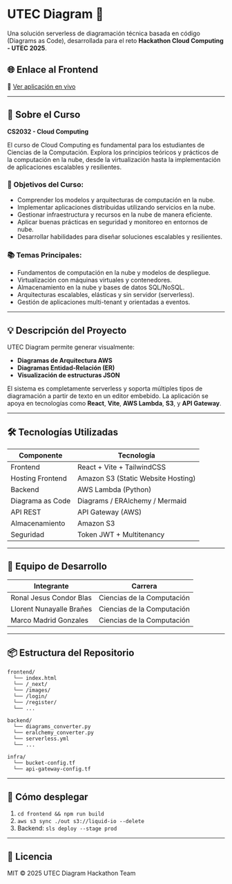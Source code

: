 # UTEC Diagram 🧩

Una solución serverless de diagramación técnica basada en código (Diagrams as Code), desarrollada para el reto **Hackathon Cloud Computing - UTEC 2025**.

## 🌐 Enlace al Frontend

🔗 [Ver aplicación en vivo](http://liquid-io.s3-website-us-east-1.amazonaws.com/)

---

## 🧠 Sobre el Curso

**CS2032 - Cloud Computing**

El curso de Cloud Computing es fundamental para los estudiantes de Ciencias de la Computación. Explora los principios teóricos y prácticos de la computación en la nube, desde la virtualización hasta la implementación de aplicaciones escalables y resilientes.

### 🎯 Objetivos del Curso:

- Comprender los modelos y arquitecturas de computación en la nube.
- Implementar aplicaciones distribuidas utilizando servicios en la nube.
- Gestionar infraestructura y recursos en la nube de manera eficiente.
- Aplicar buenas prácticas en seguridad y monitoreo en entornos de nube.
- Desarrollar habilidades para diseñar soluciones escalables y resilientes.

### 📚 Temas Principales:

- Fundamentos de computación en la nube y modelos de despliegue.
- Virtualización con máquinas virtuales y contenedores.
- Almacenamiento en la nube y bases de datos SQL/NoSQL.
- Arquitecturas escalables, elásticas y sin servidor (serverless).
- Gestión de aplicaciones multi-tenant y orientadas a eventos.

---

## 💡 Descripción del Proyecto

UTEC Diagram permite generar visualmente:

- **Diagramas de Arquitectura AWS**  
- **Diagramas Entidad-Relación (ER)**  
- **Visualización de estructuras JSON**

El sistema es completamente serverless y soporta múltiples tipos de diagramación a partir de texto en un editor embebido. La aplicación se apoya en tecnologías como **React**, **Vite**, **AWS Lambda**, **S3**, y **API Gateway**.

---

## 🛠️ Tecnologías Utilizadas

| Componente         | Tecnología               |
|--------------------|--------------------------|
| Frontend           | React + Vite + TailwindCSS |
| Hosting Frontend   | Amazon S3 (Static Website Hosting) |
| Backend            | AWS Lambda (Python)     |
| Diagrama as Code   | Diagrams / ERAlchemy / Mermaid |
| API REST           | API Gateway (AWS)       |
| Almacenamiento     | Amazon S3                |
| Seguridad          | Token JWT + Multitenancy |

---

## 👥 Equipo de Desarrollo

| Integrante                        | Carrera                   |
|----------------------------------|---------------------------|
| Ronal Jesus Condor Blas          | Ciencias de la Computación |
| Llorent Nunayalle Brañes         | Ciencias de la Computación |
| Marco Madrid Gonzales            | Ciencias de la Computación |

---

## 📦 Estructura del Repositorio

```
frontend/
  └── index.html
  └── /_next/
  └── /images/
  └── /login/
  └── /register/
  └── ...

backend/
  └── diagrams_converter.py
  └── eralchemy_converter.py
  └── serverless.yml
  └── ...

infra/
  └── bucket-config.tf
  └── api-gateway-config.tf
```

---

## 🚀 Cómo desplegar

1. `cd frontend && npm run build`
2. `aws s3 sync ./out s3://liquid-io --delete`
3. Backend: `sls deploy --stage prod`

---

## 📄 Licencia

MIT © 2025 UTEC Diagram Hackathon Team
